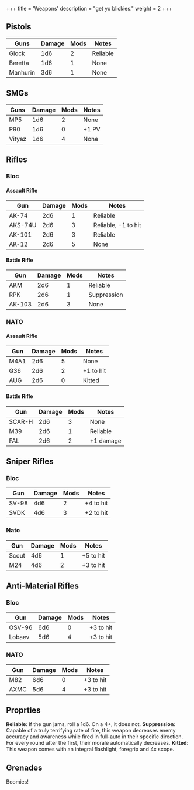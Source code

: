 +++
title = 'Weapons'
description = "get yo blickies."
weight = 2
+++

## Pistols
| Guns     | Damage | Mods | Notes    |
|----------|--------|------|----------|
| Glock    | 1d6    | 2    | Reliable |
| Beretta  | 1d6    | 1    | None     |
| Manhurin | 3d6    | 1    | None     |

## SMGs
| Guns   | Damage | Mods | Notes |
|--------|--------|------|-------|
| MP5    | 1d6    | 2    | None  |
| P90    | 1d6    | 0    | +1 PV |
| Vityaz | 1d6    | 4    | None  |

## Rifles

### Bloc

#### Assault Rifle
| Gun     | Damage | Mods | Notes               |
|---------|--------|------|---------------------|
| AK-74   | 2d6    | 1    | Reliable            |
| AKS-74U | 2d6    | 3    | Reliable, -1 to hit |
| AK-101  | 2d6    | 3    | Reliable            |
| AK-12   | 2d6    | 5    | None                |

#### Battle Rifle
| Gun    | Damage | Mods | Notes       |
|--------|--------|------|-------------|
| AKM    | 2d6    | 1    | Reliable    |
| RPK    | 2d6    | 1    | Suppression |
| AK-103 | 2d6    | 3    | None        |

### NATO
#### Assault Rifle
| Gun  | Damage | Mods | Notes     |
|------|--------|------|-----------|
| M4A1 | 2d6    | 5    | None      |
| G36  | 2d6    | 2    | +1 to hit |
| AUG  | 2d6    | 0    | Kitted    |

#### Battle Rifle
| Gun    | Damage | Mods | Notes     |
|--------|--------|------|-----------|
| SCAR-H | 2d6    | 3    | None      |
| M39    | 2d6    | 1    | Reliable  |
| FAL    | 2d6    | 2    | +1 damage |

## Sniper Rifles

### Bloc
| Gun   | Damage | Mods | Notes     |
|-------|--------|------|-----------|
| SV-98 | 4d6    | 2    | +4 to hit |
| SVDK  | 4d6    | 3    | +2 to hit |

### Nato
| Gun   | Damage | Mods | Notes     |
|-------|--------|------|-----------|
| Scout | 4d6    | 1    | +5 to hit |
| M24   | 4d6    | 2    | +3 to hit |

## Anti-Material Rifles

### Bloc
| Gun    | Damage | Mods | Notes     |
|--------|--------|------|-----------|
| OSV-96 | 6d6    | 0    | +3 to hit |
| Lobaev | 5d6    | 4    | +3 to hit |

### NATO
| Gun  | Damage | Mods | Notes     |
|------|--------|------|-----------|
| M82  | 6d6    | 0    | +3 to hit |
| AXMC | 5d6    | 4    | +3 to hit |

## Proprties
**Reliable**: If the gun jams, roll a 1d6. On a 4+, it does not.
**Suppression**: Capable of a truly terrifying rate of fire, this weapon decreases enemy accuracy and awareness while fired in full-auto in their specific direction. For every round after the first, their morale automatically decreases.
**Kitted**: This weapon comes with an integral flashlight, foregrip and 4x scope.

## Grenades

Boomies!  